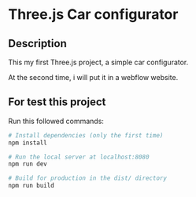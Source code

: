 # Three.js Car configurator

## Description
This my first Three.js project, a simple car configurator. 

At the second time, i will put it in a webflow website.

## For test this project
Run this followed commands:

``` bash
# Install dependencies (only the first time)
npm install

# Run the local server at localhost:8080
npm run dev

# Build for production in the dist/ directory
npm run build
```

